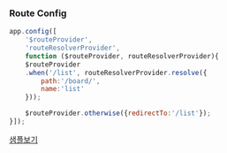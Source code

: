 ### Route Config

```js
app.config([
    '$routeProvider', 
    'routeResolverProvider',
    function ($routeProvider, routeResolverProvider){
    $routeProvider
    .when('/list', routeResolverProvider.resolve({
        path:'/board/',
        name:'list'
    }));

    $routeProvider.otherwise({redirectTo:'/list'});
}]);

```

[샘플보기](../ex/dynamic/index.html)